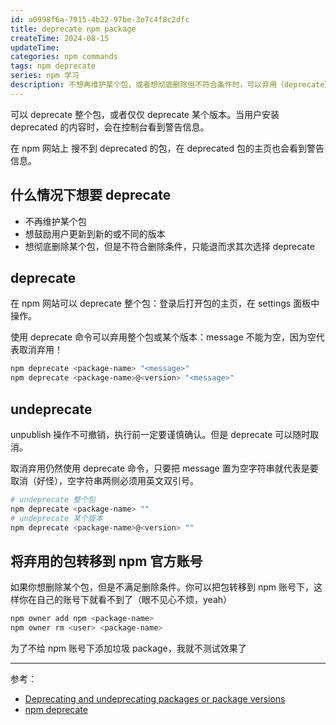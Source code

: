 ```yaml
---
id: a0998f6a-7915-4b22-97be-3e7c4f8c2dfc
title: deprecate npm package
createTime: 2024-08-15
updateTime:
categories: npm commands
tags: npm deprecate
series: npm 学习
description: 不想再维护某个包，或者想彻底删除但不符合条件时，可以弃用（deprecate）包；也可以仅弃用某个版本。用户安装被弃用的内容时可以看到警告信息。弃用操作可以随时取消，取消仍然使用 deprecate 命令，只需把 message 替换为空字符串。
---
```


可以 deprecate 整个包，或者仅仅 deprecate 某个版本。当用户安装 deprecated 的内容时，会在控制台看到警告信息。

在 npm 网站上 搜不到 deprecated 的包，在 deprecated 包的主页也会看到警告信息。

## 什么情况下想要 deprecate

- 不再维护某个包
- 想鼓励用户更新到新的或不同的版本
- 想彻底删除某个包，但是不符合删除条件，只能退而求其次选择 deprecate

## deprecate

在 npm 网站可以 deprecate 整个包：登录后打开包的主页，在 settings 面板中操作。

使用 deprecate 命令可以弃用整个包或某个版本：message 不能为空，因为空代表取消弃用！

```bash
npm deprecate <package-name> "<message>"
npm deprecate <package-name>@<version> "<message>"
```

## undeprecate

unpublish 操作不可撤销，执行前一定要谨慎确认。但是 deprecate 可以随时取消。

取消弃用仍然使用 deprecate 命令，只要把 message 置为空字符串就代表是要取消（好怪），空字符串两侧必须用英文双引号。

```bash
# undeprecate 整个包
npm deprecate <package-name> ""
# undeprecate 某个版本
npm deprecate <package-name>@<version> ""
```

## 将弃用的包转移到 npm 官方账号

如果你想删除某个包，但是不满足删除条件。你可以把包转移到 npm 账号下，这样你在自己的账号下就看不到了（眼不见心不烦，yeah）

```bash
npm owner add npm <package-name>
npm owner rm <user> <package-name>
```

为了不给 npm 账号下添加垃圾 package，我就不测试效果了

---

参考：

- [Deprecating and undeprecating packages or package versions](https://docs.npmjs.com/deprecating-and-undeprecating-packages-or-package-versions)
- [npm deprecate](https://docs.npmjs.com/cli/v10/commands/npm-deprecate)
